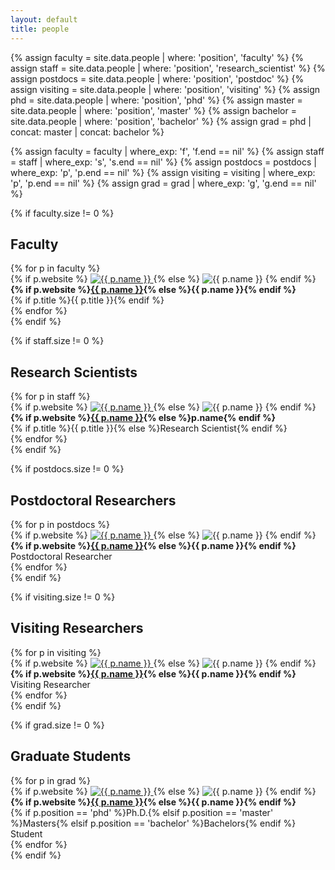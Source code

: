 ```yaml
---
layout: default
title: people
---
```


{% assign faculty = site.data.people | where: 'position', 'faculty' %}
{% assign staff = site.data.people | where: 'position', 'research_scientist' %}
{% assign postdocs = site.data.people | where: 'position', 'postdoc' %}
{% assign visiting = site.data.people | where: 'position', 'visiting' %}
{% assign phd = site.data.people | where: 'position', 'phd' %}
{% assign master = site.data.people | where: 'position', 'master' %}
{% assign bachelor = site.data.people | where: 'position', 'bachelor' %}
{% assign grad = phd | concat: master | concat: bachelor %}

{% assign faculty = faculty | where_exp: 'f', 'f.end == nil' %}
{% assign staff = staff | where_exp: 's', 's.end == nil' %}
{% assign postdocs = postdocs | where_exp: 'p', 'p.end == nil' %}
{% assign visiting = visiting | where_exp: 'p', 'p.end == nil' %}
{% assign grad = grad | where_exp: 'g', 'g.end == nil' %}

<div class="people">

{% if faculty.size != 0 %}
<h2>Faculty</h2>
<div class="row">
{% for p in faculty %}
<div class="col">
{% if p.website %}
<a href="{{ p.website }}">
  <img src="img/people/{% if p.img %}{{ p.img }}{% else %}default.png{% endif %}" alt="{{ p.name }}"/>
</a>
{% else %}
  <img src="img/people/{% if p.img %}{{ p.img }}{% else %}default.png{% endif %}" alt="{{ p.name }}"/>
{% endif %}
<br/>
<b>{% if p.website %}<a href="{{ p.website }}">{{ p.name }}</a>{% else %}{{ p.name }}{% endif %}</b>
<br/>
{% if p.title %}{{ p.title }}{% endif %}
</div>
{% endfor %}
</div>
{% endif %}

{% if staff.size != 0 %}
<h2>Research Scientists</h2>
<div class="row">
{% for p in staff %}
<div class="col">
{% if p.website %}
<a href="{{ p.website }}">
  <img src="img/people/{% if p.img %}{{ p.img }}{% else %}default.png{% endif %}" alt="{{ p.name }}"/>
</a>
{% else %}
  <img src="img/people/{% if p.img %}{{ p.img }}{% else %}default.png{% endif %}" alt="{{ p.name }}"/>
{% endif %}
<br/>
<b>{% if p.website %}<a href="{{ p.website }}">{{ p.name }}</a>{% else %}p.name{% endif %}</b>
<br/>
{% if p.title %}{{ p.title }}{% else %}Research Scientist{% endif %}
</div>
{% endfor %}
</div>
{% endif %}

{% if postdocs.size != 0 %}
<h2>Postdoctoral Researchers</h2>
<div class="row">
{% for p in postdocs %}
<div class="col">
{% if p.website %}
<a href="{{ p.website }}">
  <img src="img/people/{% if p.img %}{{ p.img }}{% else %}default.png{% endif %}" alt="{{ p.name }}"/>
</a>
{% else %}
  <img src="img/people/{% if p.img %}{{ p.img }}{% else %}default.png{% endif %}" alt="{{ p.name }}"/>
{% endif %}
<br/>
<b>{% if p.website %}<a href="{{ p.website }}">{{ p.name }}</a>{% else %}{{ p.name }}{% endif %}</b>
<br/>
Postdoctoral Researcher
</div>
{% endfor %}
</div>
{% endif %}

{% if visiting.size != 0 %}
<h2>Visiting Researchers</h2>
<div class="row">
{% for p in visiting %}
<div class="col">
{% if p.website %}
<a href="{{ p.website }}">
  <img src="img/people/{% if p.img %}{{ p.img }}{% else %}default.png{% endif %}" alt="{{ p.name }}"/>
</a>
{% else %}
  <img src="img/people/{% if p.img %}{{ p.img }}{% else %}default.png{% endif %}" alt="{{ p.name }}"/>
{% endif %}
<br/>
<b>{% if p.website %}<a href="{{ p.website }}">{{ p.name }}</a>{% else %}{{ p.name }}{% endif %}</b>
<br/>
Visiting Researcher
</div>
{% endfor %}
</div>
{% endif %}

{% if grad.size != 0 %}
<h2>Graduate Students</h2>
<div class="row">
{% for p in grad %}
<div class="col">
{% if p.website %}
<a href="{{ p.website }}">
  <img src="img/people/{% if p.img %}{{ p.img }}{% else %}default.png{% endif %}" alt="{{ p.name }}"/>
</a>
{% else %}
  <img src="img/people/{% if p.img %}{{ p.img }}{% else %}default.png{% endif %}" alt="{{ p.name }}"/>
{% endif %}
<br/>
<b>{% if p.website %}<a href="{{ p.website }}">{{ p.name }}</a>{% else %}{{ p.name }}{% endif %}</b>
<br/>
{% if p.position == 'phd' %}Ph.D.{% elsif p.position == 'master' %}Masters{% elsif p.position == 'bachelor' %}Bachelors{% endif %} Student
</div>
{% endfor %}
</div>
{% endif %}

</div>
